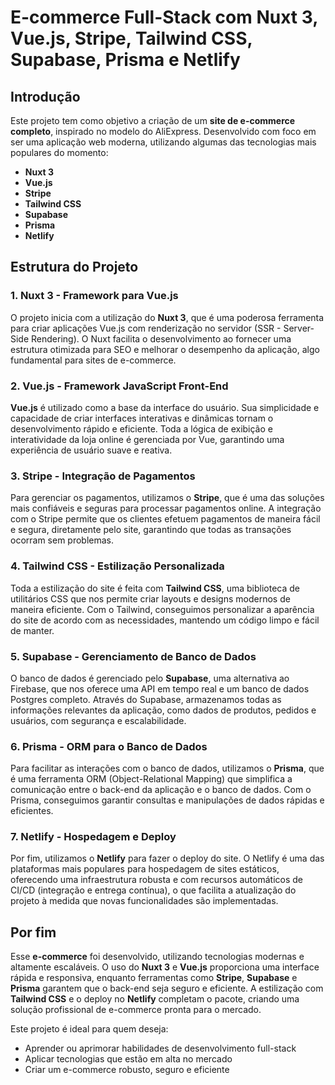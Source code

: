 # E-commerce Full-Stack com Nuxt 3, Vue.js, Stripe, Tailwind CSS, Supabase, Prisma e Netlify

## Introdução

Este projeto tem como objetivo a criação de um **site de e-commerce completo**, inspirado no modelo do AliExpress. Desenvolvido com foco em ser uma aplicação web moderna, utilizando algumas das tecnologias mais populares do momento:

- **Nuxt 3**
- **Vue.js**
- **Stripe**
- **Tailwind CSS**
- **Supabase**
- **Prisma**
- **Netlify**

## Estrutura do Projeto

### 1. <strong>Nuxt 3</strong> - Framework para Vue.js

O projeto inicia com a utilização do **Nuxt 3**, que é uma poderosa ferramenta para criar aplicações Vue.js com renderização no servidor (SSR - Server-Side Rendering). O Nuxt facilita o desenvolvimento ao fornecer uma estrutura otimizada para SEO e melhorar o desempenho da aplicação, algo fundamental para sites de e-commerce.

### 2. <strong>Vue.js</strong> - Framework JavaScript Front-End

**Vue.js** é utilizado como a base da interface do usuário. Sua simplicidade e capacidade de criar interfaces interativas e dinâmicas tornam o desenvolvimento rápido e eficiente. Toda a lógica de exibição e interatividade da loja online é gerenciada por Vue, garantindo uma experiência de usuário suave e reativa.

### 3. <strong>Stripe</strong> - Integração de Pagamentos

Para gerenciar os pagamentos, utilizamos o **Stripe**, que é uma das soluções mais confiáveis e seguras para processar pagamentos online. A integração com o Stripe permite que os clientes efetuem pagamentos de maneira fácil e segura, diretamente pelo site, garantindo que todas as transações ocorram sem problemas.

### 4. <strong>Tailwind CSS</strong> - Estilização Personalizada

Toda a estilização do site é feita com **Tailwind CSS**, uma biblioteca de utilitários CSS que nos permite criar layouts e designs modernos de maneira eficiente. Com o Tailwind, conseguimos personalizar a aparência do site de acordo com as necessidades, mantendo um código limpo e fácil de manter.

### 5. <strong>Supabase</strong> - Gerenciamento de Banco de Dados

O banco de dados é gerenciado pelo **Supabase**, uma alternativa ao Firebase, que nos oferece uma API em tempo real e um banco de dados Postgres completo. Através do Supabase, armazenamos todas as informações relevantes da aplicação, como dados de produtos, pedidos e usuários, com segurança e escalabilidade.

### 6. <strong>Prisma</strong> - ORM para o Banco de Dados

Para facilitar as interações com o banco de dados, utilizamos o **Prisma**, que é uma ferramenta ORM (Object-Relational Mapping) que simplifica a comunicação entre o back-end da aplicação e o banco de dados. Com o Prisma, conseguimos garantir consultas e manipulações de dados rápidas e eficientes.

### 7. <strong>Netlify</strong> - Hospedagem e Deploy

Por fim, utilizamos o **Netlify** para fazer o deploy do site. O Netlify é uma das plataformas mais populares para hospedagem de sites estáticos, oferecendo uma infraestrutura robusta e com recursos automáticos de CI/CD (integração e entrega contínua), o que facilita a atualização do projeto à medida que novas funcionalidades são implementadas.

## Por fim

Esse **e-commerce** foi desenvolvido, utilizando tecnologias modernas e altamente escaláveis. O uso do **Nuxt 3** e **Vue.js** proporciona uma interface rápida e responsiva, enquanto ferramentas como **Stripe**, **Supabase** e **Prisma** garantem que o back-end seja seguro e eficiente. A estilização com **Tailwind CSS** e o deploy no **Netlify** completam o pacote, criando uma solução profissional de e-commerce pronta para o mercado.

Este projeto é ideal para quem deseja:

- Aprender ou aprimorar habilidades de desenvolvimento full-stack
- Aplicar tecnologias que estão em alta no mercado
- Criar um e-commerce robusto, seguro e eficiente